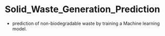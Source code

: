 # Solid_Waste_Generation_Prediction

* prediction of non-biodegradable waste by training a Machine learning model.
